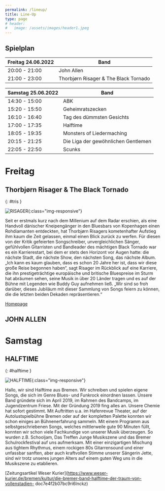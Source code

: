 ```yaml
---
permalink: /lineup/
title: Line-Up
type: page
# header:
#   image: /assets/images/header1.jpeg
---
```


## Spielplan

| Freitag 24.06.2022 | Band |
|-------|--------|
| 20:00 - 21:00 | John Allen |
| 21:00 - 23:00 | Thorbjørn Risager & The Black Tornado |

| Samstag 25.06.2022 | Band |
|-------|--------|
| 14:30 - 15:00 | ABK |
| 15:20 - 15:50 | Geheimratszecken |
| 16:10 - 16:40 | Tag des dümmsten Gesichts |
| 17:00 - 17:35 | Halftime |
| 18:05 - 19:35 | Monsters of Liedermaching |
| 20:15 - 21:25 | Die Liga der gewöhnlichen Gentlemen |
| 22:05 - 22:50 | Scunks |


<!--
Hier zum Download als [Spielplan]( {{ '/assets/downloads/Spielplan_2018.pdf' | relative_url }} )
-->

<!-- | 20:00 - 23:00 | [STRAIGHT](#straight) | -->

<!-- | 14:30 - 15:15 | [LUCAS RIEGER](#lucasrieger) |
| 15:35 - 16:05 | [SCUNKS](#scunks) |
| 16:25 - 16:55 | [SPIT PINK](#spitpink) |
| 17:15 - 18:05 | [BLACK PALMS](#blackpalms) |
| 18:35 - 19:40 | [UWE AGAINST THE MACHINE](#uwe) |
| 20:20 - 21:50 | [KAPELLE PETRA](#kapelle) |
| 22:30 - 23:30 | [BAD NENNDORF BOYS](#bnboys) | -->

# Freitag

## Thorbjørn Risager & The Black Tornado 
{: #tris }

![RISAGER]( {{'/assets/images/2022/TRBand2.jpg'|relative_url}} ){:class="img-responsive"}

Seit er erstmals kurz nach dem Millenium auf dem Radar erschien, als eine Handvoll dänischer Kneipengänger in den Bluesbars von Kopenhagen einen Rohdiamanten entdeckten, hat Thorbjørn Risagers kometenhafter Aufstieg ihm kaum die Zeit gelassen, einmal einen Blick zurück zu werfen. Für diesen von der Kritik gefeierten Songschreiber, unvergleichlichen Sänger, gefühlvollen Gitarristen und Bandleader des mächtigen Black Tornado war es ein Karrierestart, bei dem er stets den Horizont vor Augen hatte: die nächste Stadt, die nächste Show, den nächsten Song, das nächste Album.
 „Ich kann es kaum glauben, dass es schon 20 Jahre her ist, dass wir diese große Reise begonnen haben“, sagt Risager im Rückblick auf eine Karriere, die ihn prestigeträchtige europäische und britische Bluespreise im Sturm hat abräumen sehen, seine Musik in über 20 Länder tragen und es auf der Bühne mit Legenden wie Buddy Guy aufnehmen ließ. „Wir sind so froh darüber, dieses Jubiläum mit dieser Sammlung von Songs feiern zu können, die die letzten beiden Dekaden repräsentieren.“

[Homepage](https://risager.info/)

## JOHN ALLEN

# Samstag

## HALFTIME
{: #halftime }

![HALFTIME]( {{'/assets/images/2022/halftime.jpeg'|relative_url}} ){:class="img-responsive"}

Hallo, wir sind Halftime aus Bremen. Wir schreiben und spielen eigene Songs, die
sich im Genre Blues- und Funkrock einordnen lassen. Unsere Band gründete sich
im April 2019, im Rahmen des Bandcamps, im Jugendzentrum Friese.
Mit der Gründung 2019 fing alles an. Unsere Chemie hat sofort gestimmt. Mit
Auftritten u.a. im Hafenrevue Theater, auf der Autolustspielbühne Bremen oder
auf der kompletten Palette konnten wir schon einiges an Bühnenerfahrung
sammeln. Mit einem Programm aus selbstgeschriebenen Songs, welches
mittlerweile gute 90 Minuten füllt, konnten wir schon viele Fachkundige von
unserer Musik überzeugen. So wurden z.B. Schooljam, Das Treffen Junge
Musikszene und das Bremer Schulrockfestival auf uns aufmerksam. Mit einer
einzigartigen Mischung aus tightem Rhythmus, einem rockigen 80s
Gitarrensound und einer unfassbar sanften, aber auch kraftvollen Stimme
unserer Sängerin Jette, sind wir trotz unseres jungen Alters auf einem guten Weg
uns in die Musikszene zu etablieren.

[Zeitungsartikel Weser Kurier](https://www.weser-kurier.de/bremen/kultur/die-bremer-band-halftime-der-traum-von-vollenstadien-
doc7e4f2b07bc9ri6lnckz)

